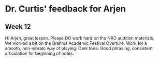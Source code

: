 # Dr. Curtis' feedback for Arjen

## Week 12&#x20;

Hi Arjen, great lesson. Please DO work hard on the NRO audition materials. We worked a bit on the Brahms Academic Festival Overture. Work for a smooth, non-vibrato way of playing. Dark tone. Good phrasing, consistent articulation for beginning of notes.&#x20;